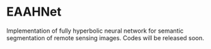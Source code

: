 # EAAHNet
Implementation of fully hyperbolic neural network for semantic segmentation of remote sensing images.
Codes will be released soon.
